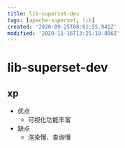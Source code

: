 ```yaml
---
title: lib-superset-dev
tags: [apache-superset, lib]
created: '2020-09-25T08:01:55.941Z'
modified: '2020-11-16T13:25:18.806Z'
---
```


# lib-superset-dev

## xp

- 优点
  - 可视化功能丰富
- 缺点
  - 渲染慢、查询慢
